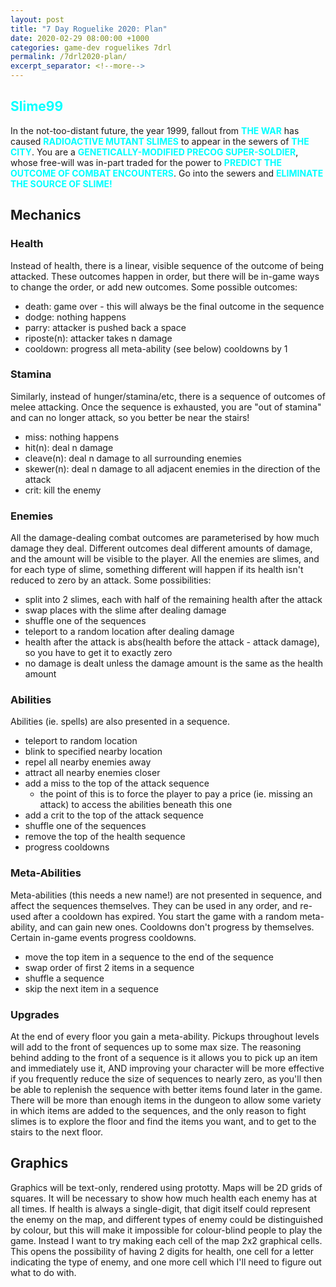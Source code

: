 ```yaml
---
layout: post
title: "7 Day Roguelike 2020: Plan"
date: 2020-02-29 08:00:00 +1000
categories: game-dev roguelikes 7drl
permalink: /7drl2020-plan/
excerpt_separator: <!--more-->
---
```

<style>
.slime99 {
    color: rgb(0,255,255);
}
</style>

## <span class="slime99">Slime99</span>

In the not-too-distant future, the year 1999, fallout from <span class="slime99">**THE WAR**</span> has caused
<span class="slime99">**RADIOACTIVE MUTANT SLIMES**</span> to appear in the
sewers of <span class="slime99">**THE CITY**</span>. You are a
<span class="slime99">**GENETICALLY-MODIFIED PRECOG SUPER-SOLDIER**</span>, whose free-will was in-part traded for the power
to <span class="slime99">**PREDICT THE OUTCOME OF COMBAT ENCOUNTERS**</span>. Go into the sewers and
<span class="slime99">**ELIMINATE THE SOURCE OF SLIME!**</span>

<!--more-->

## Mechanics

### Health
Instead of health, there is a linear, visible sequence of the outcome of being attacked. These outcomes happen in order,
but there will be in-game ways to change the order, or add new outcomes. Some possible outcomes:
- death: game over - this will always be the final outcome in the sequence
- dodge: nothing happens
- parry: attacker is pushed back a space
- riposte(n): attacker takes n damage
- cooldown: progress all meta-ability (see below) cooldowns by 1

### Stamina
Similarly, instead of hunger/stamina/etc, there is a sequence of outcomes of melee attacking. Once the sequence is
exhausted, you are "out of stamina" and can no longer attack, so you better be near the stairs!
- miss: nothing happens
- hit(n): deal n damage
- cleave(n): deal n damage to all surrounding enemies
- skewer(n): deal n damage to all adjacent enemies in the direction of the attack
- crit: kill the enemy

### Enemies
All the damage-dealing combat outcomes are parameterised by how much damage they deal.
Different outcomes deal different amounts of damage, and the amount will be visible to the player.
All the enemies are slimes, and for each type of slime, something different will happen if its health
isn't reduced to zero by an attack. Some possibilities:
- split into 2 slimes, each with half of the remaining health after the attack
- swap places with the slime after dealing damage
- shuffle one of the sequences
- teleport to a random location after dealing damage
- health after the attack is abs(health before the attack - attack damage), so you have to get it to exactly zero
- no damage is dealt unless the damage amount is the same as the health amount

### Abilities
Abilities (ie. spells) are also presented in a sequence.
- teleport to random location
- blink to specified nearby location
- repel all nearby enemies away
- attract all nearby enemies closer
- add a miss to the top of the attack sequence
  - the point of this is to force the player to pay a price (ie. missing an attack) to access
    the abilities beneath this one
- add a crit to the top of the attack sequence
- shuffle one of the sequences
- remove the top of the health sequence
- progress cooldowns

### Meta-Abilities
Meta-abilities (this needs a new name!) are not presented in sequence, and affect the
sequences themselves. They can be used in any order, and re-used after a cooldown has expired.
You start the game with a random meta-ability, and can gain new ones. Cooldowns don't progress
by themselves. Certain in-game events progress cooldowns.
- move the top item in a sequence to the end of the sequence
- swap order of first 2 items in a sequence
- shuffle a sequence
- skip the next item in a sequence

### Upgrades
At the end of every floor you gain a meta-ability. Pickups throughout levels will add to the front of sequences
up to some max size. The reasoning behind adding to the front of a sequence is it allows you to pick up an item
and immediately use it, AND improving your character will be more effective if you frequently reduce the size
of sequences to nearly zero, as you'll then be able to replenish the sequence with better items found later
in the game. There will be more than enough items in the dungeon to allow some variety in which items are
added to the sequences, and the only reason to fight slimes is to explore the floor and find the items you
want, and to get to the stairs to the next floor.

## Graphics
Graphics will be text-only, rendered using prototty.
Maps will be 2D grids of squares.
It will be necessary to show how much health each enemy has at all times.
If health is always a single-digit, that digit itself could represent the enemy on the map, and different types
of enemy could be distinguished by colour, but this will make it impossible for colour-blind people to play the game.
Instead I want to try making each cell of the map 2x2 graphical cells. This opens the possibility of having 2 digits
for health, one cell for a letter indicating the type of enemy, and one more cell which I'll need to figure out what
to do with.
